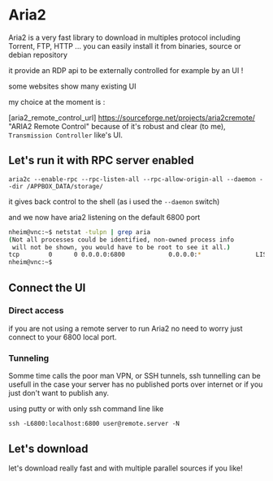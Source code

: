 

# Aria2

Aria2 is a very fast library to download in multiples protocol including Torrent, FTP, HTTP ...
you can easily install it from binaries, source or debian repository

it provide an RDP api to be externally controlled for example by an UI !

some websites show many existing UI

my choice at the moment is :

[aria2_remote_control_url] https://sourceforge.net/projects/aria2cremote/ "ARIA2 Remote Control" because of it's robust and clear (to me), ``Transmission Controller`` like's UI.

## Let's run it with RPC server enabled

````
aria2c --enable-rpc --rpc-listen-all --rpc-allow-origin-all --daemon --dir /APPBOX_DATA/storage/
````

it gives back control to the shell (as i used the ``--daemon`` switch)

and we now have aria2 listening on the default 6800 port

````bash
nheim@vnc:~$ netstat -tulpn | grep aria
(Not all processes could be identified, non-owned process info
 will not be shown, you would have to be root to see it all.)
tcp        0      0 0.0.0.0:6800            0.0.0.0:*               LISTEN      71846/aria2c
nheim@vnc:~$
````

## Connect the UI

### Direct access

if you are not using a remote server to run Aria2 no need to worry just connect to your 6800 local port.

### Tunneling

Somme time calls the poor man VPN, or SSH tunnels, ssh tunnelling can be usefull in the case your server has no published ports over internet or if you just don't want to publish any.

using putty or with only ssh command line like 

````
ssh -L6800:localhost:6800 user@remote.server -N
````

## Let's download

let's download really fast and with multiple parallel sources if you like!







